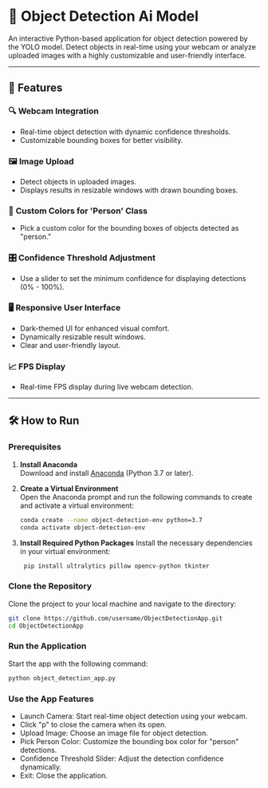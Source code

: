 # 🚀 Object Detection Ai Model

An interactive Python-based application for object detection powered by the YOLO model. Detect objects in real-time using your webcam or analyze uploaded images with a highly customizable and user-friendly interface.

---

## 🌟 Features

### 🔍 **Webcam Integration**
- Real-time object detection with dynamic confidence thresholds.
- Customizable bounding boxes for better visibility.

### 🖼️ **Image Upload**
- Detect objects in uploaded images.
- Displays results in resizable windows with drawn bounding boxes.

### 🎨 **Custom Colors for 'Person' Class**
- Pick a custom color for the bounding boxes of objects detected as "person."

### 🎛️ **Confidence Threshold Adjustment**
- Use a slider to set the minimum confidence for displaying detections (0% - 100%).

### 🖥️ **Responsive User Interface**
- Dark-themed UI for enhanced visual comfort.
- Dynamically resizable result windows.
- Clear and user-friendly layout.

### 📈 **FPS Display**
- Real-time FPS display during live webcam detection.

---

## 🛠️ How to Run

### Prerequisites

1. **Install Anaconda**  
   Download and install [Anaconda](https://www.anaconda.com/products/distribution) (Python 3.7 or later).  

2. **Create a Virtual Environment**  
   Open the Anaconda prompt and run the following commands to create and activate a virtual environment:  
   ```bash
   conda create --name object-detection-env python=3.7
   conda activate object-detection-env

3. **Install Required Python Packages**
   Install the necessary dependencies in your virtual environment:
   ```bash
    pip install ultralytics pillow opencv-python tkinter
   
### Clone the Repository
  Clone the project to your local machine and navigate to the directory:
  ```bash
  git clone https://github.com/username/ObjectDetectionApp.git
  cd ObjectDetectionApp
```
### Run the Application
  Start the app with the following command:
  ```bash
  python object_detection_app.py
```

### Use the App Features
- Launch Camera: Start real-time object detection using your webcam.
- Click "p" to close the camera when its open.
- Upload Image: Choose an image file for object detection.
- Pick Person Color: Customize the bounding box color for "person" detections.
- Confidence Threshold Slider: Adjust the detection confidence dynamically.
- Exit: Close the application.
